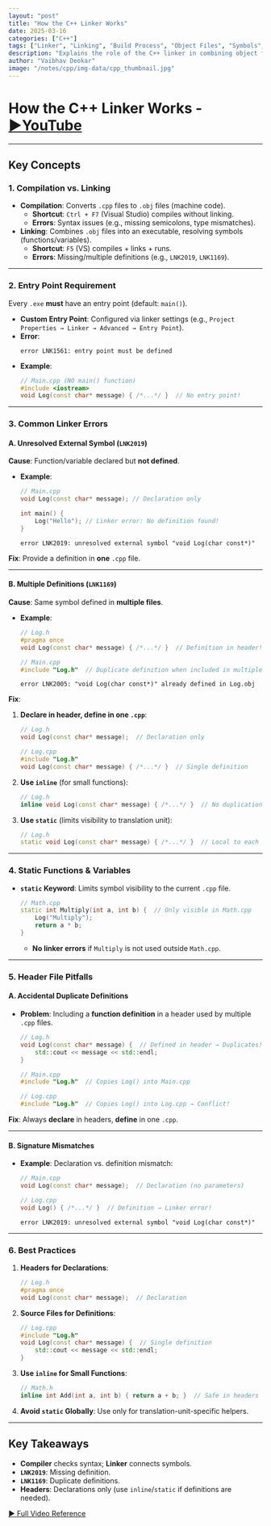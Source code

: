 ```yaml
---
layout: "post"
title: "How the C++ Linker Works"
date: 2025-03-16
categories: ["C++"]
tags: ["Linker", "Linking", "Build Process", "Object Files", "Symbols", "LNK2019", "LNK1169"]
description: "Explains the role of the C++ linker in combining object files, resolving symbols, and common errors like LNK2019 (unresolved external) and LNK1169 (multiple definitions)."
author: "Vaibhav Deokar"
image: "/notes/cpp/img-data/cpp_thumbnail.jpg"
---
```

# How the C++ Linker Works - [▶️YouTube](https://www.youtube.com/watch?v=H4s55GgAg0I)  

---

## **Key Concepts**  
### 1. **Compilation vs. Linking**  
- **Compilation**: Converts `.cpp` files to `.obj` files (machine code).  
  - **Shortcut**: `Ctrl + F7` (Visual Studio) compiles without linking.  
  - **Errors**: Syntax issues (e.g., missing semicolons, type mismatches).  
- **Linking**: Combines `.obj` files into an executable, resolving symbols (functions/variables).  
  - **Shortcut**: `F5` (VS) compiles + links + runs.  
  - **Errors**: Missing/multiple definitions (e.g., `LNK2019`, `LNK1169`).  

---

### 2. **Entry Point Requirement**  
Every `.exe` **must** have an entry point (default: `main()`).  
- **Custom Entry Point**: Configured via linker settings (e.g., `Project Properties → Linker → Advanced → Entry Point`).  
- **Error**:  
  ```  
  error LNK1561: entry point must be defined  
  ```  
- **Example**:  
  ```cpp  
  // Main.cpp (NO main() function)  
  #include <iostream>  
  void Log(const char* message) { /*...*/ }  // No entry point!  
  ```  

---

### 3. **Common Linker Errors**  
#### **A. Unresolved External Symbol (`LNK2019`)**  
**Cause**: Function/variable declared but **not defined**.  
- **Example**:  
  ```cpp  
  // Main.cpp  
  void Log(const char* message); // Declaration only  
  
  int main() {  
      Log("Hello"); // Linker error: No definition found!  
  }  
  ```  
  ```  
  error LNK2019: unresolved external symbol "void Log(char const*)"  
  ```  
**Fix**: Provide a definition in **one** `.cpp` file.  

---

#### **B. Multiple Definitions (`LNK1169`)**  
**Cause**: Same symbol defined in **multiple files**.  
- **Example**:  
  ```cpp  
  // Log.h  
  #pragma once  
  void Log(const char* message) { /*...*/ }  // Definition in header!  
  ```  
  ```cpp  
  // Main.cpp  
  #include "Log.h"  // Duplicate definition when included in multiple files  
  ```  
  ```  
  error LNK2005: "void Log(char const*)" already defined in Log.obj  
  ```  
**Fix**:  
1. **Declare in header, define in one `.cpp`**:  
   ```cpp  
   // Log.h  
   void Log(const char* message);  // Declaration only  
   ```  
   ```cpp  
   // Log.cpp  
   #include "Log.h"  
   void Log(const char* message) { /*...*/ }  // Single definition  
   ```  
2. **Use `inline`** (for small functions):  
   ```cpp  
   // Log.h  
   inline void Log(const char* message) { /*...*/ }  // No duplication  
   ```  
3. **Use `static`** (limits visibility to translation unit):  
   ```cpp  
   // Log.h  
   static void Log(const char* message) { /*...*/ }  // Local to each file  
   ```  

---

### 4. **Static Functions & Variables**  
- **`static` Keyword**: Limits symbol visibility to the current `.cpp` file.  
  ```cpp  
  // Math.cpp  
  static int Multiply(int a, int b) {  // Only visible in Math.cpp  
      Log("Multiply");  
      return a * b;  
  }  
  ```  
  - **No linker errors** if `Multiply` is not used outside `Math.cpp`.  

---

### 5. **Header File Pitfalls**  
#### **A. Accidental Duplicate Definitions**  
- **Problem**: Including a **function definition** in a header used by multiple `.cpp` files.  
  ```cpp  
  // Log.h  
  void Log(const char* message) {  // Defined in header → Duplicates!  
      std::cout << message << std::endl;  
  }  
  ```  
  ```cpp  
  // Main.cpp  
  #include "Log.h"  // Copies Log() into Main.cpp  
  ```  
  ```cpp  
  // Log.cpp  
  #include "Log.h"  // Copies Log() into Log.cpp → Conflict!  
  ```  
**Fix**: Always **declare** in headers, **define** in one `.cpp`.  

---

#### **B. Signature Mismatches**  
- **Example**: Declaration vs. definition mismatch:  
  ```cpp  
  // Main.cpp  
  void Log(const char* message);  // Declaration (no parameters)  
  ```  
  ```cpp  
  // Log.cpp  
  void Log() { /*...*/ }  // Definition → Linker error!  
  ```  
  ```  
  error LNK2019: unresolved external symbol "void Log(char const*)"  
  ```  

---

### 6. **Best Practices**  
1. **Headers for Declarations**:  
   ```cpp  
   // Log.h  
   #pragma once  
   void Log(const char* message);  // Declaration  
   ```  
2. **Source Files for Definitions**:  
   ```cpp  
   // Log.cpp  
   #include "Log.h"  
   void Log(const char* message) {  // Single definition  
       std::cout << message << std::endl;  
   }  
   ```  
3. **Use `inline` for Small Functions**:  
   ```cpp  
   // Math.h  
   inline int Add(int a, int b) { return a + b; }  // Safe in headers  
   ```  
4. **Avoid `static` Globally**: Use only for translation-unit-specific helpers.  

---

## **Key Takeaways**  
- **Compiler** checks syntax; **Linker** connects symbols.  
- **`LNK2019`**: Missing definition.  
- **`LNK1169`**: Duplicate definitions.  
- **Headers**: Declarations only (use `inline`/`static` if definitions are needed).  

[▶️ Full Video Reference](https://www.youtube.com/watch?v=H4s55GgAg0I)
